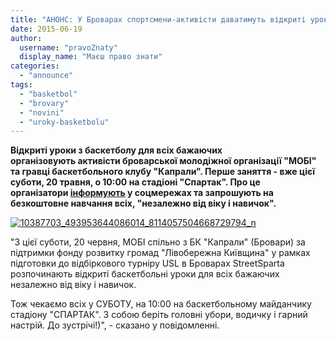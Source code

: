 ```yaml
---
title: "АНОНС: У Броварах спортсмени-активісти даватимуть відкриті уроки з баскетболу для всіх охочих"
date: 2015-06-19
author: 
  username: "pravoZnaty"
  display_name: "Маєш право знати"
categories: 
  - "announce"
tags: 
  - "basketbol"
  - "brovary"
  - "novini"
  - "uroky-basketbolu"
---
```


**Відкриті уроки з баскетболу для всіх бажаючих організовують активісти броварської молодіжної організації "МОБІ" та гравці баскетбольного клубу "Капрали". Перше заняття - вже цієї суботи, 20 травня, о 10:00 на стадіоні "Спартак". Про це організатори [інформують](https://www.facebook.com/groups/brovary/permalink/1057751034254862/?__mref=message_bubble) у соцмережах та запрошують на безкоштовне навчання всіх, "незалежно від віку і навичок".**

[![10387703_493953644086014_8114057504668729794_n](https://mpz.brovary.org/wp-content/uploads/2015/06/10387703_493953644086014_8114057504668729794_n.jpg)](https://mpz.brovary.org/wp-content/uploads/2015/06/10387703_493953644086014_8114057504668729794_n.jpg)

"З цієї суботи, 20 червня, МОБІ спільно з БК "Капрали" (Бровари) за підтримки фонду розвитку громад "Лівобережна Київщина" у рамках підготовки до відбіркового турніру USL в Броварах StreetSparta розпочинають відкриті баскетбольні уроки для всіх бажаючих незалежно від віку і навичок.

Тож чекаємо всіх у СУБОТУ, на 10:00 на баскетбольному майданчику стадіону "СПАРТАК". З собою беріть головні убори, водичку і гарний настрій. До зустрічі!)", - сказано у повідомленні.
